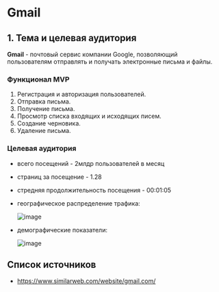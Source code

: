 # Gmail


## 1. Тема и целевая аудитория

**Gmail** - почтовый сервис компании Google, позволяющий пользователям отправлять и получать электронные письма и файлы.

### Функционал MVP

1. Регистрация и авторизация пользователей.
2. Отправка письма.
3. Получение письма.
4. Просмотр списка входящих и исходящих писем.
5. Создание черновика.
6. Удаление письма.

### Целевая аудитория

- всего посещений - 2млдр пользователей в месяц
- страниц за посещение - 1.28
- стредняя продолжительность посещения - 00:01:05
- географическое распределение трафика:
  
  ![image](https://github.com/user-attachments/assets/fc5c4921-6319-437d-8407-6b36a29a4724)
- демографические показатели:
  
  ![image](https://github.com/user-attachments/assets/80d510d1-2564-4b13-99f6-24b766b8d1bf)

## Список источников

- https://www.similarweb.com/website/gmail.com/
